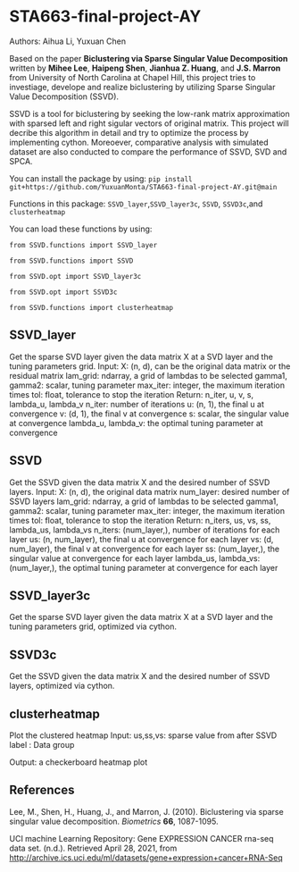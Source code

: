 # STA663-final-project-AY
Authors: Aihua Li, Yuxuan Chen

Based on the paper **Biclustering via Sparse Singular Value Decomposition** written by **Mihee Lee**, **Haipeng Shen**, **Jianhua Z. Huang**, and **J.S. Marron** from University of North Carolina at Chapel Hill, this project tries to investiage, develope and realize biclustering by utilizing Sparse Singular Value Decomposition (SSVD).

SSVD is a tool for biclustering by seeking the low-rank matrix approximation with sparsed left and right sigular vectors of original matrix. This project will decribe this algorithm in detail and try to optimize the process by implementing cython.  Moreoever, comparative analysis with simulated dataset are also conducted to compare the performance of SSVD, SVD and SPCA.

You can install the package by using: `pip install git+https://github.com/YuxuanMonta/STA663-final-project-AY.git@main`

Functions in this package:  `SSVD_layer`,`SSVD_layer3c`, `SSVD`, `SSVD3c`,and `clusterheatmap`

You can load these functions by using:

`from SSVD.functions import SSVD_layer`

`from SSVD.functions import SSVD`

`from SSVD.opt import SSVD_layer3c`

`from SSVD.opt import SSVD3c`

`from SSVD.functions import clusterheatmap`
 
 ## SSVD_layer
 
 Get the sparse SVD layer given the data matrix X at a SVD layer and the tuning parameters grid.
    Input: 
        X: (n, d), can be the original data matrix or the residual matrix
        lam_grid: ndarray, a grid of lambdas to be selected 
        gamma1, gamma2: scalar, tuning parameter
        max_iter: integer, the maximum iteration times
        tol: float, tolerance to stop the iteration
    Return: n_iter, u, v, s, lambda_u, lambda_v
        n_iter: number of iterations
        u: (n, 1), the final u at convergence 
        v: (d, 1), the final v at convergence 
        s: scalar, the singular value at convergence
        lambda_u, lambda_v: the optimal tuning parameter at convergence
        
  ## SSVD
 
 Get the SSVD given the data matrix X and the desired number of SSVD layers.
    Input: 
        X: (n, d), the original data matrix
        num_layer: desired number of SSVD layers
        lam_grid: ndarray, a grid of lambdas to be selected 
        gamma1, gamma2: scalar, tuning parameter
        max_iter: integer, the maximum iteration times
        tol: float, tolerance to stop the iteration
    Return: n_iters, us, vs, ss, lambda_us, lambda_vs
        n_iters: (num_layer,), number of iterations for each layer
        us: (n, num_layer), the final u at convergence for each layer
        vs: (d, num_layer), the final v at convergence for each layer
        ss: (num_layer,), the singular value at convergence for each layer
        lambda_us, lambda_vs: (num_layer,), the optimal tuning parameter at convergence for each layer
        
        
  
 ## SSVD_layer3c
Get the sparse SVD layer given the data matrix X at a SVD layer and the tuning parameters grid, optimized via cython.
 
 ## SSVD3c
 Get the SSVD given the data matrix X and the desired number of SSVD layers, optimized via cython.
 
 ## clusterheatmap
 Plot the clustered heatmap
  Input:
      us,ss,vs: sparse value from after SSVD
      label : Data group
  
  Output:
      a checkerboard heatmap plot
 
  ## References
Lee, M., Shen, H., Huang, J., and Marron, J. (2010). Biclustering via sparse singular value decomposition. *Biometrics* **66**, 1087-1095.
 
 
UCI machine Learning Repository: Gene EXPRESSION CANCER rna-seq data set. (n.d.). Retrieved April 28, 2021, from http://archive.ics.uci.edu/ml/datasets/gene+expression+cancer+RNA-Seq
 
 
 
